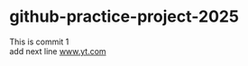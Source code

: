 # github-practice-project-2025
This is commit 1</br>
add next line
<a>www.yt.com</a>

<!-- HP845@HP MINGW64 ~/Downloads/Git basics/github-practice-project-2025 (main)
$ ls
README.md

HP845@HP MINGW64 ~/Downloads/Git basics/github-practice-project-2025 (main)
$ ls -a
./  ../  .git/  README.md -->
